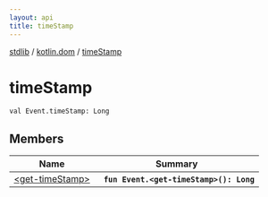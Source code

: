```yaml
---
layout: api
title: timeStamp
---
```

[stdlib](../../index.md) / [kotlin.dom](../index.md) / [timeStamp](index.md)

# timeStamp

```
val Event.timeStamp: Long
```

## Members

| Name | Summary |
|------|---------|
|[&lt;get-timeStamp&gt;](_get-timeStamp_.md)|&nbsp;&nbsp;**`fun Event.<get-timeStamp>(): Long`**<br>|
